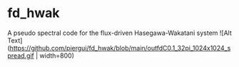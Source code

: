 # fd_hwak
A pseudo spectral code for the flux-driven Hasegawa-Wakatani  system </n>
![Alt Text](https://github.com/piergui/fd_hwak/blob/main/outfdC0.1_32pi_1024x1024_spread.gif | width=800)

